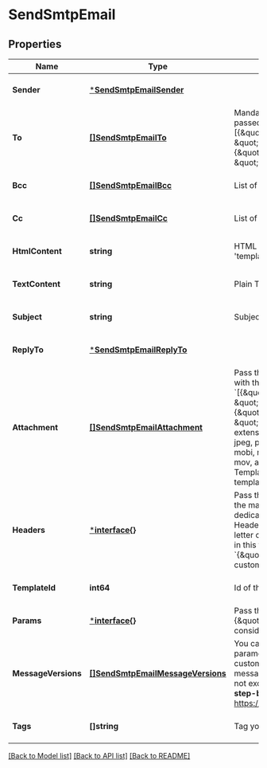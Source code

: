 # SendSmtpEmail

## Properties
Name | Type | Description | Notes
------------ | ------------- | ------------- | -------------
**Sender** | [***SendSmtpEmailSender**](SendSmtpEmailSender.md) |  | [optional] [default to null]
**To** | [**[]SendSmtpEmailTo**](SendSmtpEmailTo.md) | Mandatory if messageVersions are not passed, ignored if messageVersions are passed. List of email addresses and names (optional) of the recipients. For example, [{\&quot;name\&quot;:\&quot;Jimmy\&quot;, \&quot;email\&quot;:\&quot;jimmy98@example.com\&quot;}, {\&quot;name\&quot;:\&quot;Joe\&quot;, \&quot;email\&quot;:\&quot;joe@example.com\&quot;}] | [optional] [default to null]
**Bcc** | [**[]SendSmtpEmailBcc**](SendSmtpEmailBcc.md) | List of email addresses and names (optional) of the recipients in bcc | [optional] [default to null]
**Cc** | [**[]SendSmtpEmailCc**](SendSmtpEmailCc.md) | List of email addresses and names (optional) of the recipients in cc | [optional] [default to null]
**HtmlContent** | **string** | HTML body of the message ( Mandatory if &#x27;templateId&#x27; is not passed, ignored if &#x27;templateId&#x27; is passed ) | [optional] [default to null]
**TextContent** | **string** | Plain Text body of the message ( Ignored if &#x27;templateId&#x27; is passed ) | [optional] [default to null]
**Subject** | **string** | Subject of the message. Mandatory if &#x27;templateId&#x27; is not passed | [optional] [default to null]
**ReplyTo** | [***SendSmtpEmailReplyTo**](SendSmtpEmailReplyTo.md) |  | [optional] [default to null]
**Attachment** | [**[]SendSmtpEmailAttachment**](SendSmtpEmailAttachment.md) | Pass the absolute URL (no local file) or the base64 content of the attachment along with the attachment name (Mandatory if attachment content is passed). For example, &#x60;[{\&quot;url\&quot;:\&quot;https://attachment.domain.com/myAttachmentFromUrl.jpg\&quot;, \&quot;name\&quot;:\&quot;myAttachmentFromUrl.jpg\&quot;}, {\&quot;content\&quot;:\&quot;base64 example content\&quot;, \&quot;name\&quot;:\&quot;myAttachmentFromBase64.jpg\&quot;}]&#x60;. Allowed extensions for attachment file: xlsx, xls, ods, docx, docm, doc, csv, pdf, txt, gif, jpg, jpeg, png, tif, tiff, rtf, bmp, cgm, css, shtml, html, htm, zip, xml, ppt, pptx, tar, ez, ics, mobi, msg, pub, eps, odt, mp3, m4a, m4v, wma, ogg, flac, wav, aif, aifc, aiff, mp4, mov, avi, mkv, mpeg, mpg and wmv ( If &#x27;templateId&#x27; is passed and is in New Template Language format then both attachment url and content are accepted. If template is in Old template Language format, then &#x27;attachment&#x27; is ignored ) | [optional] [default to null]
**Headers** | [***interface{}**](interface{}.md) | Pass the set of custom headers (not the standard headers) that shall be sent along the mail headers in the original email. &#x27;sender.ip&#x27; header can be set (only for dedicated ip users) to mention the IP to be used for sending transactional emails. Headers are allowed in &#x60;This-Case-Only&#x60; (i.e. words separated by hyphen with first letter of each word in capital letter), they will be converted to such case styling if not in this format in the request payload. For example, &#x60;{\&quot;sender.ip\&quot;:\&quot;1.2.3.4\&quot;, \&quot;X-Mailin-custom\&quot;:\&quot;some_custom_header\&quot;}&#x60;. | [optional] [default to null]
**TemplateId** | **int64** | Id of the template. Mandatory if messageVersions are passed | [optional] [default to null]
**Params** | [***interface{}**](interface{}.md) | Pass the set of attributes to customize the template. For example, {\&quot;FNAME\&quot;:\&quot;Joe\&quot;, \&quot;LNAME\&quot;:\&quot;Doe\&quot;}. It&#x27;s considered only if template is in New Template Language format. | [optional] [default to null]
**MessageVersions** | [**[]SendSmtpEmailMessageVersions**](SendSmtpEmailMessageVersions.md) | You can customize and send out multiple versions of a templateId. Some global parameters such as **to(mandatory), bcc, cc, replyTo, subject** can also be customized specific to each version. The size of individual params in all the messageVersions shall not exceed 100 KB limit and that of cumulative params shall not exceed 1000 KB. This feature is currently in its beta version. You can follow this **step-by-step guide** on how to use **messageVersions** to batch send emails - https://developers.sendinblue.com/docs/batch-send-transactional-emails | [optional] [default to null]
**Tags** | **[]string** | Tag your emails to find them more easily | [optional] [default to null]

[[Back to Model list]](../README.md#documentation-for-models) [[Back to API list]](../README.md#documentation-for-api-endpoints) [[Back to README]](../README.md)

